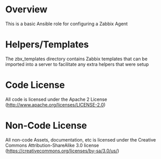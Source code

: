 Overview
=
This is a basic Ansible role for configuring a Zabbix Agent

Helpers/Templates
=
The zbx_templates directory contains Zabbix templates that can be imported into a server to facilitate any extra helpers that were setup

Code License
=
All code is licensed under the Apache 2 License (http://www.apache.org/licenses/LICENSE-2.0)

Non-Code License
=
All non-code Assets, documentation, etc is licensed under the Creative Commons Attribution-ShareAlike 3.0 license (https://creativecommons.org/licenses/by-sa/3.0/us/)
